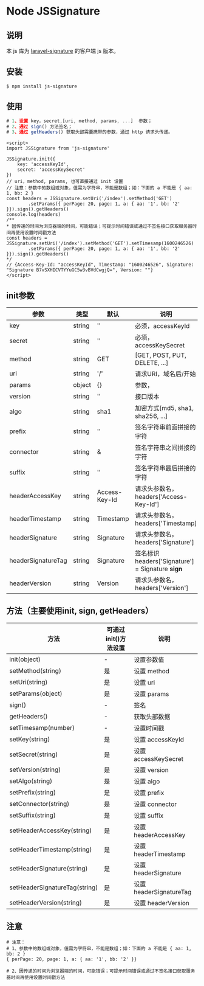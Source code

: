 # Node JSSignature

## 说明

本 js 库为 [laravel-signature](https://packagist.org/packages/seffeng/laravel-signature) 的客户端 js 版本。

## 安装

```shell
$ npm install js-signature
```

## 使用

```javascript
# 1、设置 key，secret,[uri, method, params, ...]  参数；
# 2、通过 sign() 方法签名；
# 3、通过 getHeaders() 获取头部需要携带的参数，通过 http 请求头传递。
```

```vue
<script>
import JSSignature from 'js-signature'

JSSignature.init({
    key: 'accessKeyId',
    secret: 'accessKeySecret'
})
// uri，method, params, 也可直接通过 init 设置
// 注意：参数中的数组或对象，值需为字符串，不能是数组；如：下面的 a 不能是 { aa: 1, bb: 2 }
const headers = JSSignature.setUri('/index').setMethod('GET')
        .setParams({ perPage: 20, page: 1, a: { aa: '1', bb: '2' }}).sign().getHeaders()
console.log(headers)
/**
* 因传递的时间为浏览器端的时间，可能错误；可提示时间错误或通过不签名接口获取服务器时间再使用设置时间戳方法
const headers = JSSignature.setUri('/index').setMethod('GET').setTimesamp(1600246526)
        .setParams({ perPage: 20, page: 1, a: { aa: '1', bb: '2' }}).sign().getHeaders()
*/
// {Access-Key-Id: "accessKeyId", Timestamp: "1600246526", Signature: "Signature B7vSXHICVTYYuGC5w3vBVdCwgjQ=", Version: ""}
</script>
```

## init参数

| 参数               | 类型   | 默认          | 说明                                               |
| ------------------ | ------ | ------------- | -------------------------------------------------- |
| key                | string | ''            | 必须，accessKeyId                                  |
| secret             | string | ''            | 必须，accessKeySecret                              |
| method             | string | GET           | [GET, POST, PUT, DELETE, ...]                      |
| uri                | string | '/'           | 请求URI，域名后/开始                               |
| params             | object | {}            | 参数，                                             |
| version            | string | ''            | 接口版本                                           |
| algo               | string | sha1          | 加密方式[md5, sha1, sha256, ...]                   |
| prefix             | string | ''            | 签名字符串前面拼接的字符                           |
| connector          | string | &             | 签名字符串之间拼接的字符                           |
| suffix             | string | ''            | 签名字符串最后拼接的字符                           |
| headerAccessKey    | string | Access-Key-Id | 请求头参数名，headers['Access-Key-Id']             |
| headerTimestamp    | string | Timestamp     | 请求头参数名，headers['Timestamp]                  |
| headerSignature    | string | Signature     | 请求头参数名，headers['Signature']                 |
| headerSignatureTag | string | Signature     | 签名标识 headers['Signature'] = Signature __sign__ |
| headerVersion      | string | Version       | 请求头参数名，headers['Version']                   |

## 方法（主要使用init, sign, getHeaders）

| 方法                          | 可通过init()方法设置   | 说明                    |
| ----------------------------- | ---------------------- | ----------------------- |
| init(object)                  | -                      | 设置参数值              |
| setMethod(string)             | 是                     | 设置 method             |
| setUri(string)                | 是                     | 设置 uri                |
| setParams(object)             | 是                     | 设置 params             |
| sign()                        | -                      | 签名                    |
| getHeaders()                  | -                      | 获取头部数据            |
| setTimesamp(number)           | -                      | 设置时间戳              |
| setKey(string)                | 是                     | 设置 accessKeyId        |
| setSecret(string)             | 是                     | 设置 accessKeySecret    |
| setVersion(string)            | 是                     | 设置 version            |
| setAlgo(string)               | 是                     | 设置 algo               |
| setPrefix(string)             | 是                     | 设置 prefix             |
| setConnector(string)          | 是                     | 设置 connector          |
| setSuffix(string)             | 是                     | 设置 suffix             |
| setHeaderAccessKey(string)    | 是                     | 设置 headerAccessKey    |
| setHeaderTimestamp(string)    | 是                     | 设置 headerTimestamp    |
| setHeaderSignature(string)    | 是                     | 设置 headerSignature    |
| setHeaderSignatureTag(string) | 是                     | 设置 headerSignatureTag |
| setHeaderVersion(string)      | 是                     | 设置 headerVersion      |

## 注意

```shell
# 注意：
# 1、参数中的数组或对象，值需为字符串，不能是数组；如：下面的 a 不能是 { aa: 1, bb: 2 }
{ perPage: 20, page: 1, a: { aa: '1', bb: '2' }}

# 2、因传递的时间为浏览器端的时间，可能错误；可提示时间错误或通过不签名接口获取服务器时间再使用设置时间戳方法
```


